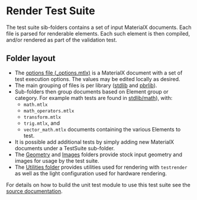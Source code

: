 # Render Test Suite

The test suite sib-folders contains a set of input MaterialX documents. Each file is parsed for renderable elements. Each such element is then compiled, and/or rendered as part of the validation test.

## Folder layout

- The [options file (_options.mtlx)](_options.mtlx) is a MaterialX document with a set of test execution options. The values may be edited locally as desired.
- The main grouping of files is per library ([stdlib](stdlib) and [pbrlib](pbrlib)).
- Sub-folders then group documents based on Element group or category. For example math tests
are found in [stdlib/math](stdlib/math)), with:
    - `math.mtlx`
    - `math_operators.mtlx`
    - `transform.mtlx`
    - `trig.mtlx`, and
    - `vector_math.mtlx`
  documents containing the various Elements to test.
- It is possible add additional tests by simply adding new MaterialX documents under a TestSuite sub-folder.
- The [Geometry](Geometry) and [Images](Images) folders provide stock input geometry and images for usage by the test suite.
- The [Utilities folder](Utilities) provides utilities used for rendering with `testrender` as well as the light configuration used for hardware rendering.

For details on how to build the unit test module to use this test suite see the [source documentation](source/MaterialXTest/README.md).
